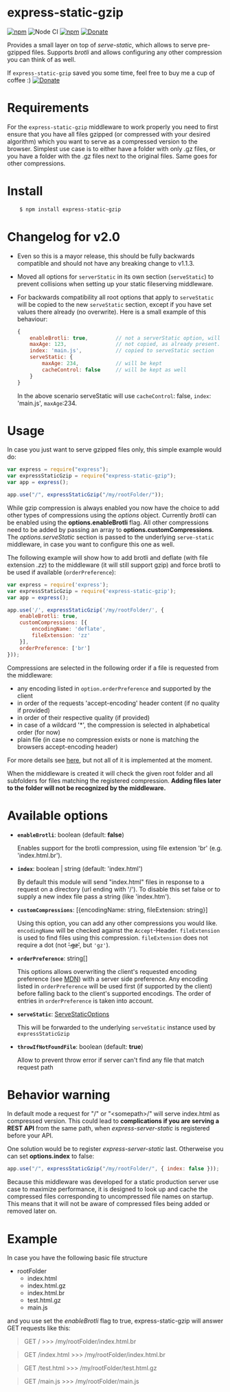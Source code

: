 
# express-static-gzip

[![npm][npm-version-image]][npm-url]
![Node CI](https://github.com/tkoenig89/express-static-gzip/workflows/Node%20CI/badge.svg?branch=master&event=push)
[![npm][npm-downloads-image]][npm-url]
[![Donate][donate-paypal-image]][donate-url]

Provides a small layer on top of *serve-static*, which allows to serve pre-gzipped files. Supports *brotli* and allows configuring any other compression you can think of as well.

If `express-static-gzip` saved you some time, feel free to buy me a cup of coffee :) [![Donate][donate-paypal-image]][donate-url]


# Requirements
For the `express-static-gzip` middleware to work properly you need to first ensure that you have all files gzipped (or compressed with your desired algorithm) which you want to serve as a compressed version to the browser.
Simplest use case is to either have a folder with only .gz files, or you have a folder with the .gz files next to the original files. Same goes for other compressions.

# Install

```bash
    $ npm install express-static-gzip
```

# Changelog for v2.0

* Even so this is a mayor release, this should be fully backwards compatible and should not have any breaking change to v1.1.3.

* Moved all options for `serverStatic` in its own section (`serveStatic`) to prevent collisions when setting up your static fileserving middleware. 

* For backwards compatibility all root options that apply to `serveStatic` will be copied to the new `serveStatic` section, except if you have set values there already (no overwrite). Here is a small example of this behaviour:
    ```JavaScript
    {
        enableBrotli: true,         // not a serverStatic option, will not be moved
        maxAge: 123,                // not copied, as already present.
        index: 'main.js',           // copied to serveStatic section
        serveStatic: {
            maxAge: 234,            // will be kept 
            cacheControl: false     // will be kept as well
        }
    }
    ```

    In the above scenario serveStatic will use `cacheControl`: false, `index`: 'main.js', `maxAge`:234.


# Usage
In case you just want to serve gzipped files only, this simple example would do:

```javascript
var express = require("express");
var expressStaticGzip = require("express-static-gzip");
var app = express();

app.use("/", expressStaticGzip("/my/rootFolder/"));
```

While gzip compression is always enabled you now have the choice to add other types of compressions using the *options* object. Currently *brotli* can be enabled using the **options.enableBrotli** flag.
All other compressions need to be added by passing an array to **options.customCompressions**.
The *options.serveStatic* section is passed to the underlying `serve-static` middleware, in case you want to configure this one as well.

The following example will show how to add brotli and deflate (with file extension *.zz*) to the middleware (it will still support gzip) and force brotli to be used if available (`orderPreference`):

```javascript
var express = require('express');
var expressStaticGzip = require('express-static-gzip');
var app = express();

app.use('/', expressStaticGzip('/my/rootFolder/', {
    enableBrotli: true,
    customCompressions: [{
        encodingName: 'deflate',
        fileExtension: 'zz'
    }],
    orderPreference: ['br']
}));
```

Compressions are selected in the following order if a file is requested from the middleware:
* any encoding listed in `option.orderPreference` and supported by the client
* in order of the requests 'accept-encoding' header content (if no quality if provided)
* in order of their respective quality (if provided)
* in case of a wildcard '*', the compression is selected in alphabetical order (for now)
* plain file (in case no compression exists or none is matching the browsers accept-encoding header)

For more details see [here](https://developer.mozilla.org/en-US/docs/Web/HTTP/Headers/Accept-Encoding), but not all of it is implemented at the moment.

When the middleware is created it will check the given root folder and all subfolders for files matching the registered compression. **Adding files later to the folder will not be recognized by the middleware.**

# Available options

* **`enableBrotli`**: boolean (default: **false**)

    Enables support for the brotli compression, using file extension 'br' (e.g. 'index.html.br').
    
* **`index`**: boolean | string (default: 'index.html')
        
    By default this module will send "index.html" files in response to a request on a directory (url ending with '/'). To disable this set false or to supply a new index file pass a string (like 'index.htm').

* **`customCompressions`**: [{encodingName: string, fileExtension: string}]

    Using this option, you can add any other compressions you would like. `encodingName` will be checked against the `Accept`-Header. `fileExtension` is used to find files using this compression. `fileExtension` does not require a dot (not ~~'.gz'~~, but `'gz'`).

* **`orderPreference`**: string[]

    This options allows overwriting the client's requested encoding preference (see [MDN](https://developer.mozilla.org/en-US/docs/Web/HTTP/Headers/Accept-Encoding)) with a server side preference. Any encoding listed in `orderPreference` will be used first (if supported by the client) before falling back to the client's supported encodings. The order of entries in `orderPreference` is taken into account.

* **`serveStatic`**: [ServeStaticOptions](https://github.com/expressjs/serve-static#options)
    
    This will be forwarded to the underlying `serveStatic` instance used by `expressStaticGzip`

* **`throwIfNotFoundFile`**: boolean (default: **true**)
    
    Allow to prevent throw error if server can't find any file that match request path

# Behavior warning

In default mode a request for "/" or "\<somepath\>/" will serve index.html as compressed version. This could lead to **complications if you are serving a REST API** from the same path, when *express-server-static* is registered before your API. 

One solution would be to register *express-server-static* last. Otherweise you can set **options.index** to false:

```javascript
app.use("/", expressStaticGzip("/my/rootFolder/", { index: false }));
```

Because this middleware was developed for a static production server use case to maximize performance, it is designed to look up and cache the compressed files corresponding to uncompressed file names on startup.  This means that it will not be aware of compressed files being added or removed later on.

# Example
In case you have the following basic file structure

* rootFolder
    * index.html
    * index.html.gz
    * index.html.br
    * test.html.gz
    * main.js

and you use set the *enableBrotli* flag to true, express-static-gzip will answer GET requests like this:

> GET / >>> /my/rootFolder/index.html.br

> GET /index.html >>> /my/rootFolder/index.html.br

> GET /test.html >>> /my/rootFolder/test.html.gz

> GET /main.js >>> /my/rootFolder/main.js


[npm-url]: https://www.npmjs.com/package/express-static-gzip
[npm-downloads-image]: https://img.shields.io/npm/dw/express-static-gzip
[npm-version-image]: https://img.shields.io/npm/v/express-static-gzip
[donate-paypal-image]: https://img.shields.io/badge/Donate-PayPal-green.svg
[donate-url]: https://www.paypal.com/cgi-bin/webscr?cmd=_s-xclick&hosted_button_id=J8F2P79BKCTG8
